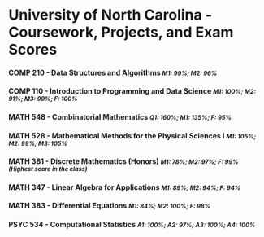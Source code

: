 # University of North Carolina - Coursework, Projects, and Exam Scores

#### COMP 210 - Data Structures and Algorithms <small>*M1: 99%; M2: 96%*</small>
#### COMP 110 - Introduction to Programming and Data Science <small>*M1: 100%; M2: 91%; M3: 99%; F: 100%*</small>
#### MATH 548 - Combinatorial Mathematics <small>*Q1: 160%; M1: 135%; F: 95%*</small>
#### MATH 528 - Mathematical Methods for the Physical Sciences I <small>*M1: 105%; M2: 99%; M3: 105%*</small>
#### MATH 381 - Discrete Mathematics (Honors) <small>*M1: 78%; M2: 97%; F: 99% (Highest score in the class)*</small>
#### MATH 347 - Linear Algebra for Applications <small>*M1: 89%; M2: 94%; F: 94%*</small>
#### MATH 383 - Differential Equations <small>*M1: 84%; M2: 100%; F: 98%*</small>
#### PSYC 534 - Computational Statistics <small>*A1: 100%; A2: 97%; A3: 100%; A4: 100%*</small>